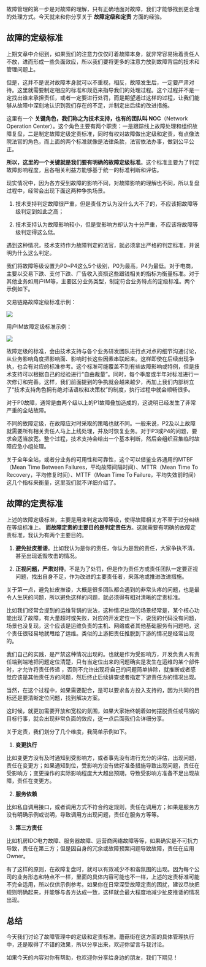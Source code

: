 故障管理的第一步是对故障的理解，只有正确地面对故障，我们才能够找到更合理的处理方式。今天就来和你分享关于 **故障定级和定责** 方面的经验。

## 故障的定级标准

上期文章中介绍到，如果我们的注意力仅仅盯着故障本身，就非常容易揪着责任人不放，进而形成一些负面效应，所以我们要将更多的注意力放到故障背后的技术和管理问题上。

但是，这并不是说对故障本身就可以不重视，相反，故障发生后，一定要严肃对待。这里就需要制定相应的标准和规范来指导我们的处理过程。这个过程并不是一定找出谁来承担责任，或者一定要进行处罚，而是期望通过这样的过程，让我们能够从故障中深刻地认识到我们存在的不足，并制定出后续的改进措施。

这里有一个 **关键角色，我们称之为技术支持，也有的团队叫 NOC**（Network Operation Center）。这个角色主要有两个职责：一是跟踪线上故障处理和组织故障复盘，二是制定故障定级定责标准，同时有权对故障做出定级和定责，有点像法院法官的角色，而上面的两个标准就像是法律条款，法官依法办事，做到公平公正。

**所以，这里的一个关键就是我们要有明确的故障定级标准**。这个标准主要为了判定故障影响程度，且各相关利益方能够基于统一的标准判断和评估。

现实情况中，因为各方受到故障的影响不同，对故障影响的理解也不同，所以复盘过程中，经常会出现下面这两种争执场景。

1. 技术支持判定故障很严重，但是责任方认为没什么大不了的，不应该把故障等级判定到如此之高；

2. 技术支持认为故障影响较小，但是受影响方却认为十分严重，不应该将故障等级判定得这么低。


遇到这种情况，技术支持作为故障判定的法官，就必须拿出严格的判定标准，并说明为什么这么判定。

我们将故障等级设置为P0~P4这么5个级别，P0为最高，P4为最低。对于电商，主要以交易下跌、支付下跌、广告收入资损这些跟钱相关的指标为衡量标准。对于其他业务如用户IM等，主要区分业务类型，制定符合业务特点的定级标准。两个示例如下。

交易链路故障定级标准示例：

![](https://static001.geekbang.org/resource/image/8d/ba/8de093d70e1383bfd52fc06e079f64ba.png?wh=1062*327)

用户IM故障定级标准示例：

![](https://static001.geekbang.org/resource/image/ce/e0/ce7d27043d1ba7abcc6fda831e2af3e0.png?wh=947*376)

故障定级的标准，会由技术支持与各个业务研发团队进行点对点的细节沟通讨论，从业务影响角度把影响面、影响时长这些因素串联起来。这样即使在后续出现争执，也会有对应的标准参考。这个标准可能覆盖不到有些故障影响或特例，但是技术支持可以根据自己的经验进行“自由裁量”。同时，每个季度或半年对标准进行一次修订和完善。这样，我们前面提到的争执就会越来越少，再加上我们内部树立了“技术支持角色拥有绝对话语权和决策权”的制度，执行过程中就会顺畅很多。

对于P0故障，通常是由两个级以上的P1故障叠加造成的，这说明已经发生了非常严重的全站故障。

不同的故障定级，在故障应对时采取的策略也就不同。一般来说，P2及以上故障就需要所有相关责任人马上上线处理，并及时恢复业务。对于P3或P4的问题，要求会适当放宽。整个过程，技术支持会给出一个基本判断，然后会组织召集临时故障应急小组处理。

关于全年全站，或者分业务的可用性和可靠性，这个可以借鉴业界通用的MTBF（Mean Time Between Failures，平均故障间隔时间）、MTTR（Mean Time To Recovery，平均修复时间）、MTTF（Mean Time To Failure，平均失效前时间）这几个指标来衡量，这里我们就不详细介绍了。

## 故障的定责标准

上述的故障定级标准，主要是用来判定故障等级，使得故障相关方不至于过分纠结在等级标准上。 **而故障定责的主要目的是判定责任方**。这就需要有明确的故障定责标准，我认为有两个主要目的。

1. **避免扯皮推诿**。比如我认为是你的责任，你认为是我的责任，大家争执不清，甚至出现诋毁攻击的情况。

2. **正视问题，严肃对待**。不是为了处罚，但是作为责任方或责任团队一定要正视问题，找出自身不足，作为改进的主要责任者，来落地或推进改进措施。


关于第一点，避免扯皮推诿，大概是很多团队都会遇到的非常头疼的问题，也是最令人生厌的问题，所以避免这样的问题，就必须得有相对清晰的定责标准。

比如我们经常会提到的运维背锅的说法，这种情况出现的场景经常是，某个核心功能出现了故障，有大量超时或失败，对应的开发定位一下，说我的代码没有问题，场景也没复现，这个应该是运维负责的主机、网络或者其他基础服务有问题吧，这个责任很轻易地就甩给了运维。类似的上游把责任推脱到下游的情况是经常出现的。

我们自己的实践，是严禁这种情况出现的。也就是作为受影响方，开发负责人有责任端到端地把问题定位清楚，只有当定位出来的问题确实是发生在运维的某个部件时，才允许将责任传递 ，否则不允许出现将自己的问题简单排除，就推断或者感觉应该是其他责任方的问题，然后终止后续排查或者指定下游责任方的情况出现。

当然，在这个过程中，如果需要配合，是可以要求各方投入支持的，因为共同的目标还是要清晰定位问题，找到解决方案。

这时候，就更加需要开放和宽松的氛围，如果大家始终朝着如何摆脱责任或甩锅的目标行事，就会出现非常负面的效应，这一点后面我们会详细分享。

关于定责，我们划分了几个维度，我简单示例如下。

1. **变更执行**

比如变更方没有及时通知到受影响方，或者事先没有进行充分的评估，出现问题，责任在变更方；如果通知到位，受影响方没有做好准备措施导致出现问题，责任在受影响方；变更操作的实际影响程度大大超出预期，导致受影响方准备不足出现故障，责任在变更方。

2. **服务依赖**

比如私自调用接口，或者调用方式不符合约定规则，责任在调用方；如果是服务方没有明确示例或说明，导致调用方出现问题，责任在服务方等等。

3. **第三方责任**

比如机房IDC电力故障、服务器故障、运营商网络故障等等，如果确实是不可抗力导致，责任在第三方；但是因自身的冗余或故障预案问题导致故障，责任在应用Owner。

有了这样的原则，在故障复盘时，就可以有效减少不和谐氛围的出现。因为每个公司的业务形态和特点不一样，里面的具体内容可能也不一样，上述的定责标准可能不完全适用，所以仅供示例参考。如果你在日常深受故障定责的困扰，建议尽快把规则明确起来，并能够与各方达成一致，这样就会最大程度地减少扯皮推诿的情况出现。

## 总结

今天我们讨论了故障管理中的定级和定责标准。蘑菇街在这方面的具体管理执行中，还是取得了不错的效果，所以分享出来，欢迎你留言与我讨论。

如果今天的内容对你有帮助，也欢迎你分享给身边的朋友，我们下期见！